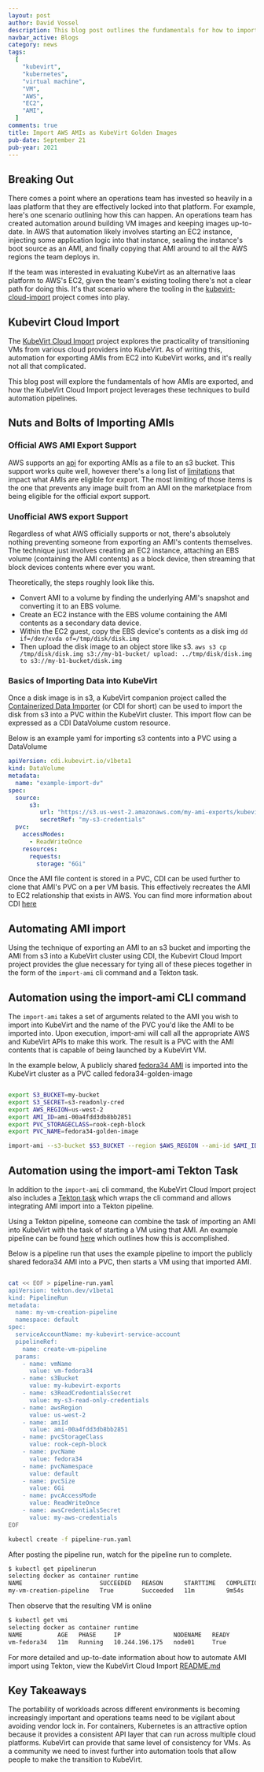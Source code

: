 ```yaml
---
layout: post
author: David Vossel
description: This blog post outlines the fundamentals for how to import VMs from AWS into KubeVirt
navbar_active: Blogs
category: news
tags:
  [
    "kubevirt",
    "kubernetes",
    "virtual machine",
    "VM",
    "AWS",
    "EC2",
    "AMI",
  ]
comments: true
title: Import AWS AMIs as KubeVirt Golden Images
pub-date: September 21
pub-year: 2021
---
```


## Breaking Out

There comes a point where an operations team has invested so heavily in a Iaas platform that they are effectively locked into that platform. For example, here's one scenario outlining how this can happen. An operations team has created automation around building VM images and keeping images up-to-date. In AWS that automation likely involves starting an EC2 instance, injecting some application logic into that instance, sealing the instance's boot source as an AMI, and finally copying that AMI around to all the AWS regions the team deploys in.

If the team was interested in evaluating KubeVirt as an alternative Iaas platform to AWS's EC2, given the team's existing tooling there's not a clear path for doing this. It's that scenario where the tooling in the [kubevirt-cloud-import](https://github.com/davidvossel/kubevirt-cloud-import) project comes into play.

## Kubevirt Cloud Import

The [KubeVirt Cloud Import](https://github.com/davidvossel/kubevirt-cloud-import) project explores the practicality of transitioning VMs from various cloud providers into KubeVirt. As of writing this, automation for exporting AMIs from EC2 into KubeVirt works, and it's really not all that complicated.

This blog post will explore the fundamentals of how AMIs are exported, and how the KubeVirt Cloud Import project leverages these techniques to build automation pipelines.

## Nuts and Bolts of Importing AMIs

### Official AWS AMI Export Support

AWS supports an [api](https://docs.aws.amazon.com/vm-import/latest/userguide/vmexport_image.html) for exporting AMIs as a file to an s3 bucket. This support works quite well, however there's a long list of [limitations](https://docs.aws.amazon.com/vm-import/latest/userguide/vmexport_image.html#limits-image-export) that impact what AMIs are eligible for export. The most limiting of those items is the one that prevents any image built from an AMI on the marketplace from being eligible for the official export support.

### Unofficial AWS export Support

Regardless of what AWS officially supports or not, there's absolutely nothing preventing someone from exporting an AMI's contents themselves. The technique just involves creating an EC2 instance, attaching an EBS volume (containing the AMI contents) as a block device, then streaming that block devices contents where ever you want.

Theoretically, the steps roughly look like this.

* Convert AMI to a volume by finding the underlying AMI's snapshot and converting it to an EBS volume.
* Create an EC2 instance with the EBS volume containing the AMI contents as a secondary data device.
* Within the EC2 guest, copy the EBS device's contents as a disk img `dd if=/dev/xvda of=/tmp/disk/disk.img`
* Then upload the disk image to an object store like s3. `aws s3 cp /tmp/disk/disk.img s3://my-b1-bucket/ upload: ../tmp/disk/disk.img to s3://my-b1-bucket/disk.img`

### Basics of Importing Data into KubeVirt

Once a disk image is in s3, a KubeVirt companion project called the [Containerized Data Importer](https://github.com/kubevirt/containerized-data-importer) (or CDI for short) can be used to import the disk from s3 into a PVC within the KubeVirt cluster. This import flow can be expressed as a CDI DataVolume custom resource.

Below is an example yaml for importing s3 contents into a PVC using a DataVolume

```yaml
apiVersion: cdi.kubevirt.io/v1beta1
kind: DataVolume
metadata:
  name: "example-import-dv"
spec:
  source:
      s3:
         url: "https://s3.us-west-2.amazonaws.com/my-ami-exports/kubevirt-image-exports/export-ami-0dc4e69702f74df50.vmdk"
         secretRef: "my-s3-credentials"
  pvc:
    accessModes:
      - ReadWriteOnce
    resources:
      requests:
        storage: "6Gi"
```

Once the AMI file content is stored in a PVC, CDI can be used further to clone that AMI's PVC on a per VM basis. This effectively recreates the AMI to EC2 relationship that exists in AWS. You can find more information about CDI [here](https://github.com/kubevirt/containerized-data-importer)

## Automating AMI import

Using the technique of exporting an AMI to an s3 bucket and importing the AMI from s3 into a KubeVirt cluster using CDI, the Kubevirt Cloud Import project provides the glue necessary for tying all of these pieces together in the form of the `import-ami` cli command and a Tekton task.

## Automation using the import-ami CLI command

The `import-ami` takes a set of arguments related to the AMI you wish to import into KubeVirt and the name of the PVC you'd like the AMI to be imported into. Upon execution, import-ami will call all the appropriate AWS and KubeVirt APIs to make this work. The result is a PVC with the AMI contents that is capable of being launched by a KubeVirt VM.

In the example below, A publicly shared [fedora34 AMI](https://alt.fedoraproject.org/cloud/) is imported into the KubeVirt cluster as a PVC called fedora34-golden-image

```bash

export S3_BUCKET=my-bucket
export S3_SECRET=s3-readonly-cred
export AWS_REGION=us-west-2
export AMI_ID=ami-00a4fdd3db8bb2851
export PVC_STORAGECLASS=rook-ceph-block
export PVC_NAME=fedora34-golden-image

import-ami --s3-bucket $S3_BUCKET --region $AWS_REGION --ami-id $AMI_ID --pvc-storageclass $PVC_STORAGECLASS --s3-secret $S3_SECRET --pvc-name $PVC_NAME

```

## Automation using the import-ami Tekton Task

In addition to the `import-ami` cli command, the KubeVirt Cloud Import project also includes a [Tekton task](https://github.com/davidvossel/kubevirt-cloud-import/blob/main/tasks/import-ami/manifests/import-ami.yaml) which wraps the cli command and allows integrating AMI import into a Tekton pipeline.

Using a Tekton pipeline, someone can combine the task of importing an AMI into KubeVirt with the task of starting a VM using that AMI. An example pipeline can be found [here](https://raw.githubusercontent.com/davidvossel/kubevirt-cloud-import/main/examples/create-vm-from-ami-pipeline.yaml) which outlines how this is accomplished.

Below is a pipeline run that uses the example pipeline to import the publicly shared fedora34 AMI into a PVC, then starts a VM using that imported AMI.

```bash

cat << EOF > pipeline-run.yaml
apiVersion: tekton.dev/v1beta1
kind: PipelineRun
metadata:
  name: my-vm-creation-pipeline
  namespace: default
spec:
  serviceAccountName: my-kubevirt-service-account
  pipelineRef:
    name: create-vm-pipeline 
  params:
    - name: vmName
      value: vm-fedora34
    - name: s3Bucket
      value: my-kubevirt-exports
    - name: s3ReadCredentialsSecret
      value: my-s3-read-only-credentials
    - name: awsRegion
      value: us-west-2
    - name: amiId 
      value: ami-00a4fdd3db8bb2851
    - name: pvcStorageClass 
      value: rook-ceph-block
    - name: pvcName
      value: fedora34
    - name: pvcNamespace
      value: default
    - name: pvcSize
      value: 6Gi
    - name: pvcAccessMode
      value: ReadWriteOnce
    - name: awsCredentialsSecret
      value: my-aws-credentials
EOF

kubectl create -f pipeline-run.yaml
```

After posting the pipeline run, watch for the pipeline run to complete.

```bash
$ kubectl get pipelinerun
selecting docker as container runtime
NAME                      SUCCEEDED   REASON      STARTTIME   COMPLETIONTIME
my-vm-creation-pipeline   True        Succeeded   11m         9m54s
```

Then observe that the resulting VM is online

```bash
$ kubectl get vmi
selecting docker as container runtime
NAME          AGE   PHASE     IP               NODENAME   READY
vm-fedora34   11m   Running   10.244.196.175   node01     True
```

For more detailed and up-to-date information about how to automate AMI import using Tekton, view the KubeVirt Cloud Import [README.md](https://github.com/davidvossel/kubevirt-cloud-import/blob/main/README.md)

## Key Takeaways

The portability of workloads across different environments is becoming increasingly important and operations teams need to be vigilant about avoiding vendor lock in. For containers, Kubernetes is an attractive option because it provides a consistent API layer that can run across multiple cloud platforms. KubeVirt can provide that same level of consistency for VMs. As a community we need to invest further into automation tools that allow people to make the transition to KubeVirt.
